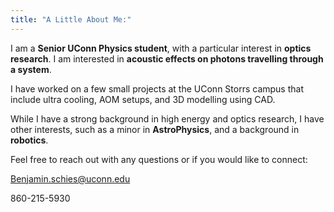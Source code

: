 ```yaml
---
title: "A Little About Me:"
---
```



I am a **Senior UConn Physics student**, with a particular interest in **optics research**. I am interested in **acoustic effects on photons travelling through a system**. 

I have worked on a few small projects at the UConn Storrs campus that include ultra cooling, AOM setups, and 3D modelling using CAD. 

While I have a strong background in high energy and optics research, I have other interests, such as a minor in **AstroPhysics**, and a background in **robotics**.

Feel free to reach out with any questions or if you would like to connect:

Benjamin.schies@uconn.edu

860-215-5930

